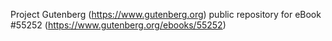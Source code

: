 Project Gutenberg (https://www.gutenberg.org) public repository for
eBook #55252 (https://www.gutenberg.org/ebooks/55252)
